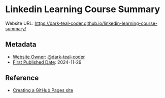 <!-- README file for GitHub Pages website-->

# Linkedin Learning Course Summary

Website URL: https://dark-teal-coder.github.io/linkedin-learning-course-summary/

## Metadata

- <ins>Website Owner</ins>: [@dark-teal-coder](github.com/dark-teal-coder)
- <ins>First Published Date</ins>: 2024-11-29

## Reference

- [Creating a GitHub Pages site](https://docs.github.com/en/pages/getting-started-with-github-pages/creating-a-github-pages-site)
